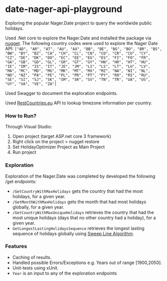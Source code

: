 # date-nager-api-playground
Exploring the popular Nager.Date project to query the worldwide public holidays.

Used .Net core to explore the Nager.Date and installed the package via [nugget](https://www.nuget.org/packages/Nager.Date).
The following country codes were used to explore the Nager Date API: `["AD", "AR", "AT", "AU", "AX", "BB", "BE", "BG", "BO", "BR", "BS", "BW", "BY", "BZ", "CA", "CH", "CL", "CN", "CO", "CR", "CU", "CY", "CZ", "DE", "DK", "DO", "EC", "EE", "EG", "ES", "FI", "FO", "FR", "GA", "GB", "GD", "GL", "GR", "GT", "GY", "HN", "HR", "HT", "HU", "IE", "IM", "IS", "IT", "JE", "JM", "LI", "LS", "LT", "LU", "LV", "MA", "MC", "MD", "MG", "MK", "MT", "MX", "MZ", "NA", "NI", "NL", "NO", "NZ", "PA", "PE", "PL", "PR", "PT", "PY", "RO", "RS", "RU", "SE", "SI", "SJ", "SK", "SM", "SR", "SV", "TN", "TR", "UA", "US", "UY", "VA", "VE", "ZA"]`

Used Swagger to document the exploration endpoints. 

Used [RestCountries.eu](https://restcountries.eu/) API to lookup timezone information per country.

### How to Run?
Through Visual Studio:
1. Open project (target ASP.net core 3 framework)
2. Right click on the project > nugget restore
3. Set HolidayOptimizer Project as Main Project
4. Run project

### Exploration
Exploration of the Nager.Date was completed by developed the following /get endpoints:
* `/GetCountryWithMaxHolidays` gets the country that had the most holidays, for a given year.
* `/GetMonthWithMaxHolidays` gets the month that had most holidays globally, for a given year.
* `/GetCountryWithMaxUniqueHolidays` retrieves the country that had the most unique holidays (days that no other country had a holiday), for a given year.
* `GetLongestLastingHolidaysSequence` retrieves the longest lasting sequence of holidays globally using [Sweep Line Algorithm](https://en.wikipedia.org/wiki/Sweep_line_algorithm).

### Features
* Caching of results.
* Handled possible Errors/Exceptions e.g. Years out of range [1900,2050].
* Unit-tests using xUnit.
* `Year` is an input to any of the exploration endpoints
